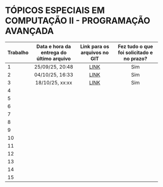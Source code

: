 # TÓPICOS ESPECIAIS EM COMPUTAÇÃO II - PROGRAMAÇÃO AVANÇADA

| Trabalho  | Data e hora da entrega do último arquivo | Link para os arquivos no GIT | Fez tudo o que foi solicitado e no prazo? |
| - | :-: | :-: | :-: |
| 1 | 25/09/25, 20:48 | [LINK](trabalho-1) | Sim |
| 2 | 04/10/25, 16:33 | [LINK](trabalho-2) | Sim |
| 3 | 18/10/25, xx:xx | [LINK](trabalho-3) | Sim |
| 4 |
| 5 |
| 6 |
| 7 |
| 8 |
| 9 |
| 10 |
| 11 |
| 12 |
| 13 |
| 14 |
| 15 |
